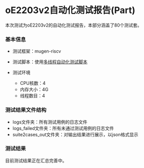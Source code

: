 # oE2203v2自动化测试报告(Part)

本次测试为oE2203v2的自动化测试报告，本部分涵盖了80个测试套。

### 基本信息

- 测试框架：mugen-riscv
- 测试脚本：使用[多线程自动化测试脚本]()
- 测试环境

  - CPU核数：4
  - 内存大小：4G
  - 线程数目：4

### 测试结果文件结构

- logs文件夹：所有测试用例的日志文件
- logs_failed文件夹：所有未通过测试用例的日志文件
- suite2cases_out文件夹：对输出结果进行展示，以json格式显示

### 测试结果

目前测试结果正在汇总完善中。

